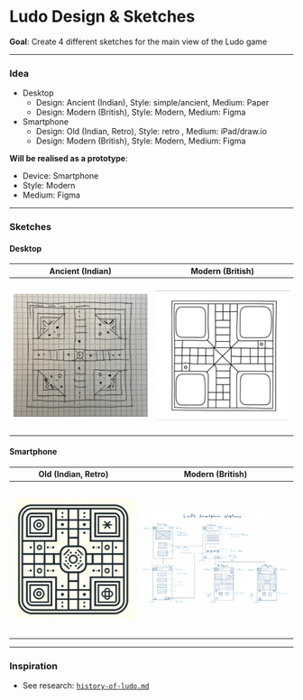 # Ludo Design & Sketches
**Goal**: Create 4 different sketches for the main view of the Ludo game

---

### Idea 
- Desktop
  - Design: Ancient (Indian), Style: simple/ancient, Medium: Paper
  - Design: Modern (British), Style: Modern, Medium: Figma
- Smartphone
  - Design: Old (Indian, Retro), Style: retro , Medium: iPad/draw.io
  - Design: Modern (British), Style: Modern, Medium: Figma

**Will be realised as a prototype**: 
- Device: Smartphone
- Style: Modern
- Medium: Figma

---

### Sketches

#### Desktop
| Ancient (Indian) | Modern (British) |
| :---: | :---: |
| <img src="../designs/sketches/sketch-indian-ancient-style.jpg" width="360" height="270" style="object-fit: contain;" alt="Ancient Indian sketch" /> | <img src="../designs/sketches/design-desktop-with-figma.png" width="360" height="270" style="object-fit: contain;" alt="Modern British desktop design" /> |

#### Smartphone
| Old (Indian, Retro) | Modern (British) |
| :---: | :---: |
| <img src="../designs/sketches/sketch-old-retro-indian.jpg" width="320" height="270" style="object-fit: contain;" alt="Retro Indian smartphone sketch" /> | <img src="../designs/sketches/ludo-prototype-wireframe.jpg" width="400" style="object-fit: contain;" alt="Smartphone wireframe" /> |

---

### Inspiration
- See research: [`history-of-ludo.md`](./history-of-ludo.md)